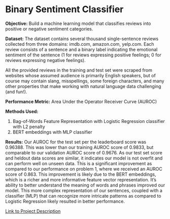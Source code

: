 # Binary Sentiment Classifier
**Objective:** Build a machine learning model that classifies reviews into positive or negative sentiment categories. 

**Dataset:**
The dataset contains several thousand single-sentence reviews collected from three domains: imdb.com, amazon.com, yelp.com. Each review consists of a sentence and a binary label indicating the emotional sentiment of the sentence (1 for reviews expressing positive feelings; 0 for reviews expressing negative feelings). 

All the provided reviews in the training and test set were scraped from websites whose assumed audience is primarily English speakers, but of course may contain slang, misspellings, some foreign characters, and many other properties that make working with natural language data challenging (and fun!).

**Performance Metric:** Area Under the Operator Receiver Curve (AUROC) 

**Methods Used:**
1. Bag-of-Words Feature Representation with Logistic Regression classifier with L2 penalty
2. BERT embeddings with MLP classifier


**Results:**
Our AUROC for the test set per the leaderboard score was 0.96388. This was lower than our
training AUROC score of 0.9833, but comparable to our validation AUROC score of 0.9676. As our test
set score and heldout data scores are similar, it indicates our model is not overfit and can perform well
on unseen data. This is a significant improvement as compared to our performance on problem 1,
where we received an AUROC score of 0.863. This improvement is likely due to the BERT
embeddings, which is a richer and more informative feature vector representation. It’s ability to better
understand the meaning of words and phrases improved our model. This more complex representation
of our sentences, coupled with a classifier (MLP) that can recognize more intricate patterns as
compared to Logistic Regression likely resulted in better performance.

[Link to Project Description](https://www.cs.tufts.edu/comp/135/2024f/Assignments/projectA.html)
